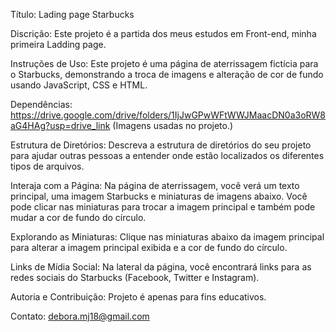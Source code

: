 Título:
Lading page Starbucks

Discrição: Este projeto é a partida dos meus estudos em Front-end, minha primeira Ladding page.

Instruções de Uso: 
Este projeto é uma página de aterrissagem fictícia para o Starbucks, demonstrando a troca de imagens e alteração de cor de fundo usando JavaScript, CSS e HTML.

Dependências: https://drive.google.com/drive/folders/1IjJwGPwWFtWWJMaacDN0a3oRW8aG4HAg?usp=drive_link (Imagens usadas no projeto.)

Estrutura de Diretórios: Descreva a estrutura de diretórios do seu projeto para ajudar outras pessoas a entender onde estão localizados os diferentes tipos de arquivos.

Interaja com a Página: Na página de aterrissagem, você verá um texto principal, uma imagem Starbucks e miniaturas de imagens abaixo. Você pode clicar nas miniaturas para trocar a imagem principal e também pode mudar a cor de fundo do círculo.

Explorando as Miniaturas: Clique nas miniaturas abaixo da imagem principal para alterar a imagem principal exibida e a cor de fundo do círculo.

Links de Mídia Social: Na lateral da página, você encontrará links para as redes sociais do Starbucks (Facebook, Twitter e Instagram).

Autoria e Contribuição: Projeto é apenas para fins educativos.

Contato: debora.mj18@gmail.com

